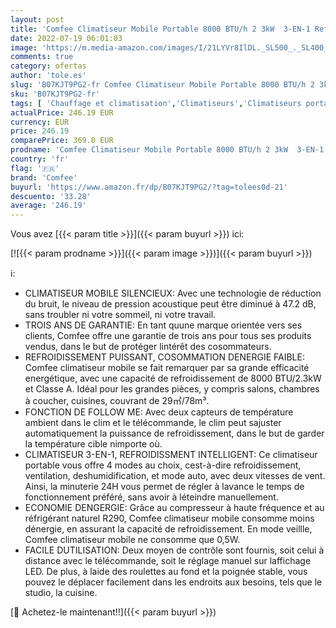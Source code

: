 ```yaml
---
layout: post
title: 'Comfee Climatiseur Mobile Portable 8000 BTU/h 2 3kW  3-EN-1 Refroidisseur Déshumidificateur Ventilateur  Fonction Follow me  Minuterie  Pour salon et appartement de 29㎡/78m³  MPPH-08CRN7  EEK A  R290'
date: 2022-07-19 06:01:03
image: 'https://m.media-amazon.com/images/I/21LYVr8IlDL._SL500_._SL400_.jpg'
comments: true
category: ofertas
author: 'tole.es'
slug: 'B07KJT9PG2-fr Comfee Climatiseur Mobile Portable 8000 BTU/h 2 3kW 3-EN-1...'
sku: 'B07KJT9PG2-fr'
tags: [ 'Chauffage et climatisation','Climatiseurs','Climatiseurs portables','Cuisine et Maison','comfee','🇫🇷', ]
actualPrice: 246.19 EUR
currency: EUR
price: 246.19
comparePrice: 369.0 EUR
prodname: 'Comfee Climatiseur Mobile Portable 8000 BTU/h 2 3kW  3-EN-1 Refroidisseur Déshumidificateur Ventilateur  Fonction Follow me  Minuterie  Pour salon et appartement de 29㎡/78m³  MPPH-08CRN7  EEK A  R290'
country: 'fr'
flag: '🇫🇷'
brand: 'Comfee'
buyurl: 'https://www.amazon.fr/dp/B07KJT9PG2/?tag=tolees0d-21'
descuento: '33.28'
average: '246.19'
---
```


Vous avez [{{< param title >}}]({{< param buyurl >}}) ici:

[![{{< param prodname >}}]({{< param image >}})]({{< param buyurl >}})

ℹ️:

- CLIMATISEUR MOBILE SILENCIEUX: Avec une technologie de réduction du bruit, le niveau de pression acoustique peut être diminué à 47.2 dB, sans troubler ni votre sommeil, ni votre travail.
- TROIS ANS DE GARANTIE: En tant quune marque orientée vers ses clients, Comfee offre une garantie de trois ans pour tous ses produits vendus, dans le but de protéger lintérêt des cosommateurs.
- REFROIDISSEMENT PUISSANT, COSOMMATION DENERGIE FAIBLE: Comfee climatiseur mobile se fait remarquer par sa grande efficacité energétique, avec une capacité de refroidissement de 8000 BTU/2.3kW et Classe A. Idéal pour les grandes pièces, y compris salons, chambres à coucher, cuisines, couvrant de 29㎡/78m³.
- FONCTION DE FOLLOW ME: Avec deux capteurs de température ambient dans le clim et le télécommande, le clim peut sajuster automatiquement la puissance de refroidissement, dans le but de garder la température cible nimporte où.
- CLIMATISEUR 3-EN-1, REFROIDISSMENT INTELLIGENT: Ce climatiseur portable vous offre 4 modes au choix, cest-à-dire refroidissement, ventilation, deshumidification, et mode auto, avec deux vitesses de vent. Ainsi, la minuterie 24H vous permet de régler à lavance le temps de fonctionnement préféré, sans avoir à léteindre manuellement.
- ECONOMIE DENGERGIE: Grâce au compresseur à haute fréquence et au réfrigérant naturel R290, Comfee climatiseur mobile consomme moins dénergie, en assurant la capacité de refroidissement. En mode veillle, Comfee climatiseur mobile ne consomme que 0,5W.
- FACILE DUTILISATION: Deux moyen de contrôle sont fournis, soit celui à distance avec le télécommande, soit le réglage manuel sur laffichage LED. De plus, à laide des roulettes au fond et la poignée stable, vous pouvez le déplacer facilement dans les endroits aux besoins, tels que le studio, la cuisine.

[🛒 Achetez-le maintenant!!]({{< param buyurl >}})
